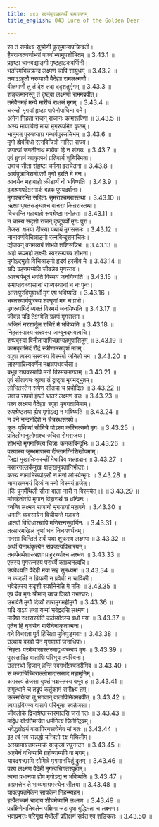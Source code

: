```yaml
---
title: ०४३ स्वर्णमृगग्रहणर्थं रामगमनम्
title_english: 043 Lure of the Golden Deer

---
```



सा तं सम्प्रेक्ष्य सुश्रोणी कुसुमान्यपचिन्वती।  
हैमराजतवर्णाभ्यां पार्श्वाभ्यामुपशोभितम् ॥ 3.43.1 ॥   
प्रहृष्टा चानवद्याङ्गी मृष्टहाटकवर्णिनी।  
भर्तारमभिचक्रन्द लक्ष्मणं चापि सायुधम् ॥ 3.43.2 ॥   
तयाऽऽहूतौ नरव्याघ्रौ वैदेह्या रामलक्ष्मणौ।  
वीक्षमाणौ तु तं देशं तदा ददृशतुर्मृगम् ॥ 3.43.3 ॥   
शङ्कमानस्तु तं दृष्ट्वा लक्ष्मणो राममब्रवीत्।  
तमेवैनमहं मन्ये मारीचं राक्षसं मृगम् ॥ 3.43.4 ॥   
चरन्तो मृगयां हृष्टाः पापेनोपाधिना वने।  
अनेन निहता राजन् राजानः कामरूपिणा ॥ 3.43.5 ॥   
अस्य मायाविदो माया मृगरूपमिदं कृतम्।  
भानुमत् पुरुषव्याघ्र गन्धर्वपुरसन्निभम् ॥ 3.43.6 ॥   
मृगो ह्येवंविधो रत्नविचित्रो नास्ति राघव।  
जगत्यां जगतीनाथ मायैषा हि न संशयः ॥ 3.43.7 ॥   
एवं ब्रुवाणं काकुत्स्थं प्रतिवार्य शुचिस्मिता।  
उवाच सीता संहृष्टा चर्मणा हृतचेतना ॥ 3.43.8 ॥   
आर्यपुत्राभिरामोऽसौ मृगो हरति मे मनः।  
आनयैनं महाबाहो क्रीडार्थं नो भविष्यति ॥ 3.43.9 ॥   
इहाश्रमपदेऽस्माकं बहवः पुण्यदर्शनाः।  
मृगाश्चरन्ति सहिताः सृमराश्चमरास्तथा ॥ 3.43.10 ॥   
ऋक्षाः पृषतसङ्घाश्च वानराः किन्नरास्तथा।  
विचरन्ति महाबाहो रूपश्रेष्ठा मनोहराः ॥ 3.43.11 ॥   
न चास्य सदृशो राजन् दृष्टूपर्वो मृगः पुरा।  
तेजसा क्षमया दीप्त्या यथायं मृगसत्तमः ॥ 3.43.12 ॥   
नानावर्णविचित्राङ्गो रत्नबिन्दुसमाचितः।  
द्योतयन् वनमव्यग्रं शोभते शशिसन्निभः ॥ 3.43.13 ॥   
अहो रूपमहो लक्ष्मीः स्वरसम्पच्च शोभना।  
मृगोऽद्भुतो विचित्राङ्गो हृदयं हरतीव मे ॥ 3.43.14 ॥   
यदि ग्रहणमभ्येति जीवन्नेव मृगस्तव।  
आश्चर्यभूतं भवति विस्मयं जनयिष्यति ॥ 3.43.15 ॥   
समाप्तवनवासानां राज्यस्थानां च नः पुनः।  
अन्तःपुरविभूषार्थो मृग एष भविष्यति ॥ 3.43.16 ॥   
भरतस्यार्यपुत्रस्य श्वश्रूणां मम च प्रभो।  
मृगरूपमिदं व्यक्तं विस्मयं जनयिष्यति ॥ 3.43.17 ॥   
जीवन्न यदि तेऽभ्येति ग्रहणं मृगसत्तमः।  
अजिनं नरशार्दूल रुचिरं मे भविष्यति ॥ 3.43.18 ॥   
निहतस्यास्य सत्त्वस्य जाम्बूनदमयत्वचि।  
शष्पबृस्यां विनीतायामिच्छाम्यहमुपासितुम् ॥ 3.43.19 ॥   
कामवृत्तमिदं रौद्रं स्त्रीणामसदृशं मतम्।  
वपुषा त्वस्य सत्त्वस्य विस्मयो जनितो मम ॥ 3.43.20 ॥   
तारुणादित्यवर्णेन नक्षत्रपथवर्चसा।  
बभूव राघवस्यापि मनो विस्मयमागतम् ॥ 3.43.21 ॥   
एवं सीतावचः श्रुत्वा तं दृष्ट्वा मृगमद्भुतम्।  
लोभितस्तेन रूपेण सीतया च प्रचोदितः ॥ 3.43.22 ॥   
उवाच राघवो हृष्टो भ्रातरं लक्ष्मणं वचः ॥ 3.43.23 ॥   
पश्य लक्ष्मण वैदेह्याः स्पृहां मृगगतामिमाम्।  
रूपश्रेष्ठतया ह्येष मृगोऽद्य न भषिष्यति ॥ 3.43.24 ॥   
न वने नन्दनोद्देशे न चैत्ररथसंश्रये।  
कुतः पृथिव्यां सौमित्रे योऽस्य कश्चित्समो मृगः ॥ 3.43.25 ॥   
प्रतिलोमानुलोमाश्च रुचिरा रोमराजयः।  
शोभन्ते मृगमाश्रित्य चित्राः कनकबिन्दुभिः ॥ 3.43.26 ॥   
पश्यास्य जृम्भमाणस्य दीप्तामग्निशिखोपमाम्।  
जिह्वां मुखान्निःसरन्तीं मेघादिव शतह्रदाम् ॥ 3.43.27 ॥   
मसारगल्लर्कमुखः शङ्खमुक्तानिभोदरः।  
कस्य नामाभिरूपोऽसौ न मनो लोभयेन्मृगः ॥ 3.43.28 ॥   
नानारत्नमयं दिव्यं न मनो विस्मयं व्रजेत्।  
[किं पुनर्मैथिली सीता बाला नारी न विस्मयेत्।] ॥ 3.43.29 ॥   
मांसहेतोरपि मृगान् विहारार्थं च धन्विनः।  
घ्नन्ति लक्ष्मण राजानो मृगयायां महावने ॥ 3.43.30 ॥   
धनानि व्यवसायेन विचीयन्ते महावने।  
धातवो विविधाश्चापि मणिरत्नसुवर्णिनः ॥ 3.43.31 ॥   
तत्सारमखिलं नॄणां धनं निचयवर्धनम्।  
मनसा चिन्तितं सर्वं यथा शुक्रस्य लक्ष्मण ॥ 3.43.32 ॥   
अर्थी येनार्थकृत्येन संव्रजत्यविचारयन्।  
तमर्थमर्थशास्त्रज्ञाः प्राहुरर्थ्याश्च लक्ष्मण ॥ 3.43.33 ॥   
एतस्य मृगरत्नस्य परार्ध्ये काञ्चनत्वचि।  
उपवेक्ष्यति वैदेही मया सह सुमध्यमा ॥ 3.43.34 ॥   
न कादली न प्रियकी न प्रवेणी न चाविकी।  
भवेदेतस्य सदृशी स्पर्शनेनेति मे मतिः ॥ 3.43.35 ॥   
एष चैव मृगः श्रीमान् यश्च दिव्यो नभश्चरः।  
उभावेतै मृगौ दिव्यौ तारामृगमहीमृगौ ॥ 3.43.36 ॥   
यदि वाऽयं तथा यन्मां भवेद्वदसि लक्ष्मण।  
मायैषा राक्षसस्येति कर्तव्योऽस्य वधो मया ॥ 3.43.37 ॥   
एतेन हि नृशंसेन मारीचेनाकृतात्मना।  
वने विचरता पूर्वं हिंसिता मुनिपुङ्गवाः ॥ 3.43.38 ॥   
उत्थाय बहवो येन मृगयायां जनाधिपाः।  
निहताः परमेष्वासास्तस्माद्वध्यस्त्वयं मृगः ॥ 3.43.39 ॥   
पुरस्तादिह वातापिः परिभूय तपस्विनः।  
उदरस्थो द्विजान् हन्ति स्वगर्भोऽश्वतरीमिव ॥ 3.43.40 ॥   
स कदाचिच्चिराल्लोभादाससाद महामुनिम्।  
अगस्त्यं तेजसा युक्तं भक्षस्तस्य बभूव ह ॥ 3.43.41 ॥   
समुत्थाने च तद्रूपं कर्तुकामं समीक्ष्य तम्।  
उत्स्मयित्वा तु भगवान् वातापिमिदमब्रवीत् ॥ 3.43.42 ॥   
त्वयाऽविगण्य वातापे परिभूताः स्वतेजसा।  
जीवलोके द्विजश्रेष्ठास्तस्मादसि जरां गतः ॥ 3.43.43 ॥   
मद्विधं योऽतिमन्येत धर्मनित्यं जितेन्द्रियम्।  
भवेद्धतोऽयं वातापिरगस्त्येनेव मां गतः ॥ 3.43.44 ॥   
इह त्वं भव सन्नद्धो यन्त्रितो रक्ष मैथिलीम्।  
अस्यामायत्तमस्माकं यत्कृत्यं रघुनन्दन ॥ 3.43.45 ॥   
अहमेनं वधिष्यामि ग्रहीष्याम्यपि वा मृगम्।  
यावद्गच्छामि सौमित्रे मृगमानयितुं द्रुतम् ॥ 3.43.46 ॥   
पश्य लक्ष्मण वैदेहीं मृगत्वचिगतस्पृहाम्।  
त्वचा प्रधानया ह्येष मृगोऽद्य न भविष्यति ॥ 3.43.47 ॥   
अप्रमत्तेन ते भाव्यमाश्रमस्थेन सीतया ॥ 3.43.48 ॥   
यावत्पृषतमेकेन सायकेन निहन्म्यहम्।  
हत्वैतच्चर्म चादाय शीघ्रमेष्यामि लक्ष्मण ॥ 3.43.49 ॥   
प्रदक्षिणेनातिबलेन पक्षिणा जटायुषा बुद्धिमता च लक्ष्मण।  
भवाप्रमत्तः परिगृह्य मैथीलीं प्रतिक्षणं सर्वत एव शङ्कितः ॥ 3.43.50 ॥   